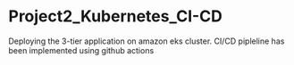 # Project2_Kubernetes_CI-CD
Deploying the 3-tier application on amazon eks cluster.  CI/CD pipleline has been implemented using github actions
